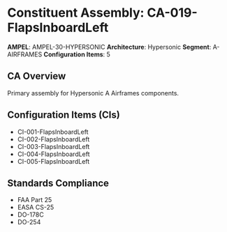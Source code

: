 # Constituent Assembly: CA-019-FlapsInboardLeft

**AMPEL**: AMPEL-30-HYPERSONIC
**Architecture**: Hypersonic
**Segment**: A-AIRFRAMES
**Configuration Items**: 5

## CA Overview
Primary assembly for Hypersonic A Airframes components.

## Configuration Items (CIs)
- CI-001-FlapsInboardLeft
- CI-002-FlapsInboardLeft
- CI-003-FlapsInboardLeft
- CI-004-FlapsInboardLeft
- CI-005-FlapsInboardLeft

## Standards Compliance
- FAA Part 25
- EASA CS-25
- DO-178C
- DO-254
